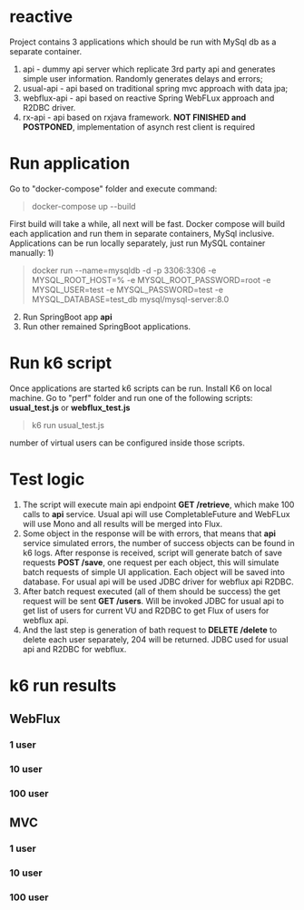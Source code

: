 # reactive

Project contains 3 applications which should be run with MySql db as a separate container.
1) api - dummy api server which replicate 3rd party api and generates simple user information. Randomly generates delays and errors;
2) usual-api - api based on traditional spring mvc approach with data jpa;
3) webflux-api - api based on reactive Spring WebFLux approach and R2DBC driver.
4) rx-api - api based on rxjava framework. **NOT FINISHED and POSTPONED**, implementation of asynch rest client is required

# Run application
Go to "docker-compose" folder and execute command:
>docker-compose up --build

First build will take a while, all next will be fast.
Docker compose will build each application and run them in separate containers, MySql inclusive.
Applications can be run locally separately, just run MySQL container manually:
1) 
>docker run --name=mysqldb -d -p 3306:3306 -e MYSQL_ROOT_HOST=% -e MYSQL_ROOT_PASSWORD=root -e MYSQL_USER=test -e MYSQL_PASSWORD=test -e MYSQL_DATABASE=test_db mysql/mysql-server:8.0
2) Run SpringBoot app **api**
3) Run other remained SpringBoot applications.

# Run k6 script
Once applications are started k6 scripts can be run.
Install K6 on local machine.
Go to "perf" folder and run one of the following scripts: **usual_test.js** or **webflux_test.js**
>k6 run usual_test.js

number of virtual users can be configured inside those scripts.
# Test logic
1) The script will execute main api endpoint **GET /retrieve**, which make 100 calls to **api** service. Usual api will use CompletableFuture and WebFLux will use Mono and all results will be merged into Flux.
2) Some object in the response will be with errors, that means that **api** service simulated errors, the number of success objects can be found in k6 logs.
After response is received, script will generate batch of save requests **POST /save**, one request per each object, this will simulate batch requests of simple UI application.
Each object will be saved into database. For usual api will be used JDBC driver for webflux api R2DBC.
3) After batch request executed (all of them should be success) the get request will be sent **GET /users**. Will be invoked JDBC for usual api to get list of users for current VU and R2DBC to get Flux of users for webflux api.
4) And the last step is generation of bath request to **DELETE /delete** to delete each user separately, 204 will be returned. JDBC used for usual api and R2DBC for webflux.

# k6 run results
## WebFlux
### 1 user
### 10 user
### 100 user

## MVC
### 1 user
### 10 user
### 100 user